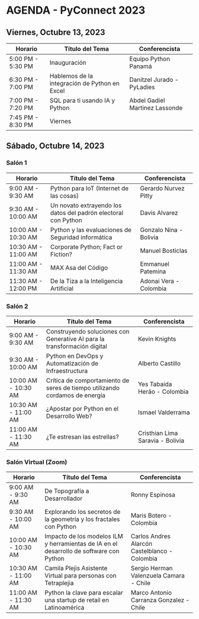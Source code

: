 # AGENDA - PyConnect 2023

## Viernes, Octubre 13, 2023

| Horario          | Título del Tema                                  | Conferencista                      |
|------------------|--------------------------------------------------|------------------------------------|
| 5:00 PM - 5:30 PM| Inauguración                                     | Equipo Python Panamá               |
| 6:30 PM - 7:00 PM| Hablemos de la integración de Python en Excel    | Danitzel Jurado - PyLadies         |
| 7:00 PM - 7:20 PM| SQL para ti usando IA y Python                   | Abdel Gadiel Martinez Lassonde     |
| 7:45 PM - 8:30 PM| Viernes                                          |                                    |

## Sábado, Octubre 14, 2023

### Salón 1

| Horario          | Título del Tema                                  | Conferencista                      |
|------------------|--------------------------------------------------|------------------------------------|
| 9:00 AM - 9:30 AM| Python para IoT (Internet de las cosas)          | Gerardo Nurvez Pitty               |
| 9:30 AM - 10:00 AM| Un novato extrayendo los datos del padrón electoral con Python | Davis Alvarez        |
| 10:00 AM - 10:30 AM| Python y las evaluaciones de Seguridad informática | Gonzalo Nina - Bolivia         |
| 10:30 AM - 11:00 AM| Corporate Python; Fact or Fiction?             | Manuel Bosticlas                   |
| 11:00 AM - 11:30 AM| MAX Asa del Código                             | Emmanuel Patemina                  |
| 11:30 AM - 12:00 PM| De la Tiza a la Inteligencia Artificial        | Adonai Vera - Colombia             |

### Salón 2

| Horario          | Título del Tema                                  | Conferencista                      |
|------------------|--------------------------------------------------|------------------------------------|
| 9:00 AM - 9:30 AM| Construyendo soluciones con Generative AI para la transformación digital | Kevin Knights |
| 9:30 AM - 10:00 AM| Python en DevOps y Automatización de Infraestructura | Alberto Castillo            |
| 10:00 AM - 10:30 AM| Crítica de comportamiento de seres de tiempo utilizando cordamos de energía | Yes Tabaida Herão - Colombia |
| 10:30 AM - 11:00 AM| ¿Apostar por Python en el Desarrollo Web?      | Ismael Valderrama                  |
| 11:00 AM - 11:30 AM| ¿Te estresan las estrellas?                    | Cristhian Lima Saravia - Bolivia   |

### Salón Virtual (Zoom)

| Horario          | Título del Tema                                  | Conferencista                      |
|------------------|--------------------------------------------------|------------------------------------|
| 9:00 AM - 9:30 AM| De Topografía a Desarrollador                    | Ronny Espinosa                     |
| 9:30 AM - 10:00 AM| Explorando los secretos de la geometría y los fractales con Python | Maris Botero - Colombia |
| 10:00 AM - 10:30 AM| Impacto de los modelos ILM y herramientas de IA en el desarrollo de software con Python | Carlos Andres Alarcón Castelblanco - Colombia |
| 10:30 AM - 11:00 AM| Camila Plejis Asistente Virtual para personas con Tetraplejia | Sergio Herman Valenzuela Camara - Chile |
| 11:00 AM - 11:30 AM| Python la clave para escalar una startup de retail en Latinoamérica | Marco Antonio Carranza Gonzalez - Chile |
